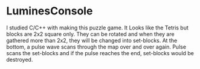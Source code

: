 # LuminesConsole

I studied C/C++ with making this puzzle game.
It Looks like the Tetris but blocks are 2x2 square only. 
They can be rotated and when they are gathered more than 2x2, they will be changed into set-blocks.
At the bottom, a pulse wave scans through the map over and over again.
Pulse scans the set-blocks and if the pulse reaches the end, set-blocks would be destroyed.
